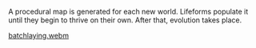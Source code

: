 A procedural map is generated for each new world. Lifeforms populate it until they begin to thrive on their own. After that, evolution takes place.

[batchlaying.webm](https://github.com/user-attachments/assets/fde663a1-9ef0-449e-bb02-194347f56042)
